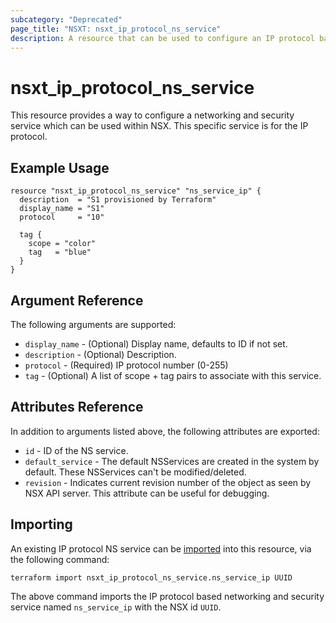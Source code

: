 ```yaml
---
subcategory: "Deprecated"
page_title: "NSXT: nsxt_ip_protocol_ns_service"
description: A resource that can be used to configure an IP protocol based networking and security service in NSX.
---
```


# nsxt_ip_protocol_ns_service

This resource provides a way to configure a networking and security service which can be used within NSX. This specific service is for the IP protocol.

## Example Usage

```hcl
resource "nsxt_ip_protocol_ns_service" "ns_service_ip" {
  description  = "S1 provisioned by Terraform"
  display_name = "S1"
  protocol     = "10"

  tag {
    scope = "color"
    tag   = "blue"
  }
}
```

## Argument Reference

The following arguments are supported:

* `display_name` - (Optional) Display name, defaults to ID if not set.
* `description` - (Optional) Description.
* `protocol` - (Required) IP protocol number (0-255)
* `tag` - (Optional) A list of scope + tag pairs to associate with this service.

## Attributes Reference

In addition to arguments listed above, the following attributes are exported:

* `id` - ID of the NS service.
* `default_service` - The default NSServices are created in the system by default. These NSServices can't be modified/deleted.
* `revision` - Indicates current revision number of the object as seen by NSX API server. This attribute can be useful for debugging.

## Importing

An existing IP protocol NS service can be [imported][docs-import] into this resource, via the following command:

[docs-import]: https://developer.hashicorp.com/terraform/cli/import

```shell
terraform import nsxt_ip_protocol_ns_service.ns_service_ip UUID
```

The above command imports the IP protocol based networking and security service named `ns_service_ip` with the NSX id `UUID`.
